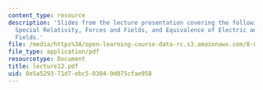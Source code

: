 ```yaml
---
content_type: resource
description: 'Slides from the lecture presentation covering the following topics:
  Special Relativity, Forces and Fields, and Equivalence of Electric and Magnetic
  Fields.'
file: /media/https%3A/open-learning-course-data-rc.s3.amazonaws.com/8-022-physics-ii-electricity-and-magnetism-fall-2004/8e5a529371d7ebc503049d075cfae958_lecture12.pdf
file_type: application/pdf
resourcetype: Document
title: lecture12.pdf
uid: 8e5a5293-71d7-ebc5-0304-9d075cfae958
---
```

